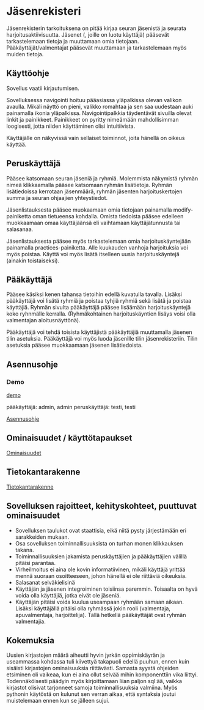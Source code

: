 # Jäsenrekisteri

Jäsenrekisterin tarkoituksena on pitää kirjaa seuran jäsenistä ja seurata harjoitusaktiivisuutta. Jäsenet (, joille on luotu käyttäjä) pääsevät tarkastelemaan tietoja ja muuttamaan omia tietojaan. Pääkäyttäjät/valmentajat pääsevät muuttamaan ja tarkastelemaan myös muiden tietoja.

## Käyttöohje
Sovellus vaatii kirjautumisen.

Sovelluksessa navigointi hoituu pääasiassa yläpalkissa olevan valikon avaulla. Mikäli näyttö on pieni, valikko romahtaa ja sen saa uudestaan auki painamalla ikonia yläpalkissa. Navigointipalkkia täydentävät sivuilla olevat linkit ja painikkeet. Painikkeet on pyritty nimeämään mahdollisimman loogisesti, jotta niiden käyttäminen olisi intuitiivista.

Käyttäjälle on näkyvissä vain sellaiset toiminnot, joita hänellä on oikeus käyttää.

## Peruskäyttäjä 
Pääsee katsomaan seuran jäseniä ja ryhmiä. Molemmista näkymistä ryhmän nimeä klikkaamalla pääsee katsomaan ryhmän lisätietoja. Ryhmän lisätiedoissa kerrotaan jäsenmäärä, ryhmän jäsenten harjoituskertojen summa ja seuran ohjaajien yhteystiedot.

Jäsenlistauksesta pääsee muokaamaan omia tietojaan painamalla modify-painiketta oman tietueensa kohdalla. Omista tiedoista pääsee edelleen muokkaamaan omaa käyttäjäänsä eli vaihtamaan käyttäjätunnusta tai salasanaa.

Jäsenlistauksesta pääsee myös tarkastelemaan omia harjoituskäyntejään painamalla practices-painiketta. Alle kuukauden vanhoja harjoituksia voi myös poistaa. Käyttä voi myös lisätä itselleen uusia harjoituskäyntejä (ainakin toistaiseksi).

## Pääkäyttäjä
Pääsee käsiksi kenen tahansa tietoihin edellä kuvatulla tavalla. Lisäksi pääkäyttäjä voi lisätä ryhmiä ja poistaa tyhjiä ryhmiä sekä lisätä ja poistaa käyttäjiä. Ryhmän sivulta pääkäyttäjä pääsee lisäämään harjoituskäyntejä koko ryhnmälle kerralla. (Ryhmäkohtainen harjoituskäyntien lisäys voisi olla valmentajan aloitusnäyttönä). 

Pääkäyttäjä voi tehdä toisista käyttäjistä pääkäyttäjiä muuttamalla jäsenen tilin asetuksia. Pääkäyttäjä voi myös luoda jäsenille tilin jäsenrekisteriin. Tilin asetuksia pääsee muokkaamaan jäsenen lisätiedoista.

## Asennusohje

### Demo
[demo](https://polar-plains-24269.herokuapp.com/)

pääkäyttäjä: admin, admin
peruskäyttäjä: testi, testi

[Asennusohje](https://github.com/tuomasmk/jasenrekisteri/blob/master/documentation/Asennusohje.md)


## Ominaisuudet / käyttötapaukset
[Ominaisuudet](https://github.com/tuomasmk/jasenrekisteri/blob/master/documentation/ominaisuudet.md)


## Tietokantarakenne
[Tietokantarakenne](https://github.com/tuomasmk/jasenrekisteri/blob/master/documentation/tietokantarakenne.md)


## Sovelluksen rajoitteet, kehityskohteet, puuttuvat ominaisuudet
* Sovelluksen taulukot ovat staattisia, eikä niitä pysty järjestämään eri sarakkeiden mukaan.
* Osa sovelluksen toiminnallisuuksista on turhan monen klikkauksen takana.
* Toiminnallisuuksien jakamista peruskäyttäjien ja pääkäyttäjien välillä pitäisi parantaa.
* Virheilmoitus ei aina ole kovin informatiivinen, mikäli käyttäjä yrittää mennä suoraan osoitteeseen, johon hänellä ei ole riittäviä oikeuksia.
* Salasanat selväkielisinä
* Käyttäjän ja jäsenen integroiminen toisiinsa paremmin. Toisaalta on hyvä voida olla käyttäjiä, jotka eivät ole jäseniä.
* Käyttäjän pitäisi voida kuulua useampaan ryhmään samaan aikaan. Lisäksi käyttäjällä pitäisi olla ryhmässä jokin rooli (valmentaja, apuvalmentaja, harjoittelija). Tällä hetkellä pääkäyttäjät ovat ryhmän valmentajia.

## Kokemuksia
Uusien kirjastojen määrä aiheutti hyvin jyrkän oppimiskäyrän ja useammassa kohdassa tuli kiivettyä takapuoli edellä puuhun, ennen kuin sisäisti kirjastojen ominaisuuksia riittävästi. Samasta syystä ohjeiden etsiminen oli vaikeaa, kun ei aina ollut selvää mihin komponenttiin vika liittyi. Todennäköisesti päädyin myös kirjoittamaan liian paljon sql:ää, vaikka kirjastot olisivat tarjonneet samoja toiminnallisuuksia valmiina. Myös pythonin käytöstä on kulunut sen verran aikaa, että syntaksia joutui muistelemaan ennen kun se jälleen sujui.
